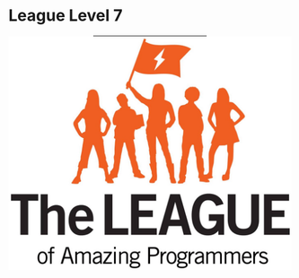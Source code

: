 <!DOCTYPE html>
<html>
<body>
    <div class="w3-display-topleft w3-padding-large w3-xlarge">
   	  <h1 class="w3-jumbo w3-animate-top">League Level 7   </h1>
      <hr class="w3-border-grey" style="margin:auto;width:40%">
    </div>
    <div class="w3-display-bottomleft w3-padding-large">
        <a href="https://league-level0.github.io/"><img src="img/league.jpg" alt="league-logo"></a>
    </div>
   
</body>
</html>

